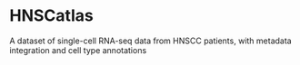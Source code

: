 # HNSCatlas
A dataset of single-cell RNA-seq data from HNSCC patients, with metadata integration and cell type annotations
